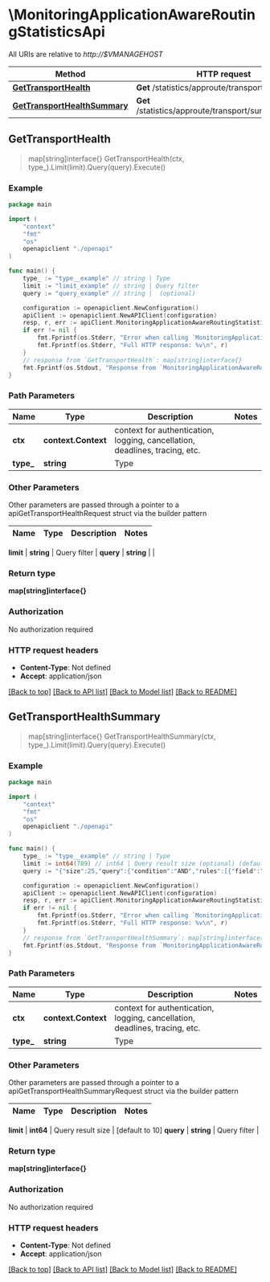 # \MonitoringApplicationAwareRoutingStatisticsApi

All URIs are relative to *http://$VMANAGEHOST*

Method | HTTP request | Description
------------- | ------------- | -------------
[**GetTransportHealth**](MonitoringApplicationAwareRoutingStatisticsApi.md#GetTransportHealth) | **Get** /statistics/approute/transport/{type} | 
[**GetTransportHealthSummary**](MonitoringApplicationAwareRoutingStatisticsApi.md#GetTransportHealthSummary) | **Get** /statistics/approute/transport/summary/{type} | 



## GetTransportHealth

> map[string]interface{} GetTransportHealth(ctx, type_).Limit(limit).Query(query).Execute()





### Example

```go
package main

import (
    "context"
    "fmt"
    "os"
    openapiclient "./openapi"
)

func main() {
    type_ := "type__example" // string | Type
    limit := "limit_example" // string | Query filter
    query := "query_example" // string |  (optional)

    configuration := openapiclient.NewConfiguration()
    apiClient := openapiclient.NewAPIClient(configuration)
    resp, r, err := apiClient.MonitoringApplicationAwareRoutingStatisticsApi.GetTransportHealth(context.Background(), type_).Limit(limit).Query(query).Execute()
    if err != nil {
        fmt.Fprintf(os.Stderr, "Error when calling `MonitoringApplicationAwareRoutingStatisticsApi.GetTransportHealth``: %v\n", err)
        fmt.Fprintf(os.Stderr, "Full HTTP response: %v\n", r)
    }
    // response from `GetTransportHealth`: map[string]interface{}
    fmt.Fprintf(os.Stdout, "Response from `MonitoringApplicationAwareRoutingStatisticsApi.GetTransportHealth`: %v\n", resp)
}
```

### Path Parameters


Name | Type | Description  | Notes
------------- | ------------- | ------------- | -------------
**ctx** | **context.Context** | context for authentication, logging, cancellation, deadlines, tracing, etc.
**type_** | **string** | Type | 

### Other Parameters

Other parameters are passed through a pointer to a apiGetTransportHealthRequest struct via the builder pattern


Name | Type | Description  | Notes
------------- | ------------- | ------------- | -------------

 **limit** | **string** | Query filter | 
 **query** | **string** |  | 

### Return type

**map[string]interface{}**

### Authorization

No authorization required

### HTTP request headers

- **Content-Type**: Not defined
- **Accept**: application/json

[[Back to top]](#) [[Back to API list]](../README.md#documentation-for-api-endpoints)
[[Back to Model list]](../README.md#documentation-for-models)
[[Back to README]](../README.md)


## GetTransportHealthSummary

> map[string]interface{} GetTransportHealthSummary(ctx, type_).Limit(limit).Query(query).Execute()





### Example

```go
package main

import (
    "context"
    "fmt"
    "os"
    openapiclient "./openapi"
)

func main() {
    type_ := "type__example" // string | Type
    limit := int64(789) // int64 | Query result size (optional) (default to 10)
    query := "{"size":25,"query":{"condition":"AND","rules":[{"field":"summary_name","type":"string","value":["loss_percentage"],"operator":"equal"},{"field":"summary_interval","type":"string","value":["last_24_hours"],"operator":"equal"}]},"plotData":[],"sort":[{"field":"loss_percentage","type":"double","order":"desc"}],"additionalProperties":{},"fields":["name","jitter","rx_octets","loss_percentage","latency","tx_octets","summary_time"]}" // string | Query filter (optional)

    configuration := openapiclient.NewConfiguration()
    apiClient := openapiclient.NewAPIClient(configuration)
    resp, r, err := apiClient.MonitoringApplicationAwareRoutingStatisticsApi.GetTransportHealthSummary(context.Background(), type_).Limit(limit).Query(query).Execute()
    if err != nil {
        fmt.Fprintf(os.Stderr, "Error when calling `MonitoringApplicationAwareRoutingStatisticsApi.GetTransportHealthSummary``: %v\n", err)
        fmt.Fprintf(os.Stderr, "Full HTTP response: %v\n", r)
    }
    // response from `GetTransportHealthSummary`: map[string]interface{}
    fmt.Fprintf(os.Stdout, "Response from `MonitoringApplicationAwareRoutingStatisticsApi.GetTransportHealthSummary`: %v\n", resp)
}
```

### Path Parameters


Name | Type | Description  | Notes
------------- | ------------- | ------------- | -------------
**ctx** | **context.Context** | context for authentication, logging, cancellation, deadlines, tracing, etc.
**type_** | **string** | Type | 

### Other Parameters

Other parameters are passed through a pointer to a apiGetTransportHealthSummaryRequest struct via the builder pattern


Name | Type | Description  | Notes
------------- | ------------- | ------------- | -------------

 **limit** | **int64** | Query result size | [default to 10]
 **query** | **string** | Query filter | 

### Return type

**map[string]interface{}**

### Authorization

No authorization required

### HTTP request headers

- **Content-Type**: Not defined
- **Accept**: application/json

[[Back to top]](#) [[Back to API list]](../README.md#documentation-for-api-endpoints)
[[Back to Model list]](../README.md#documentation-for-models)
[[Back to README]](../README.md)

